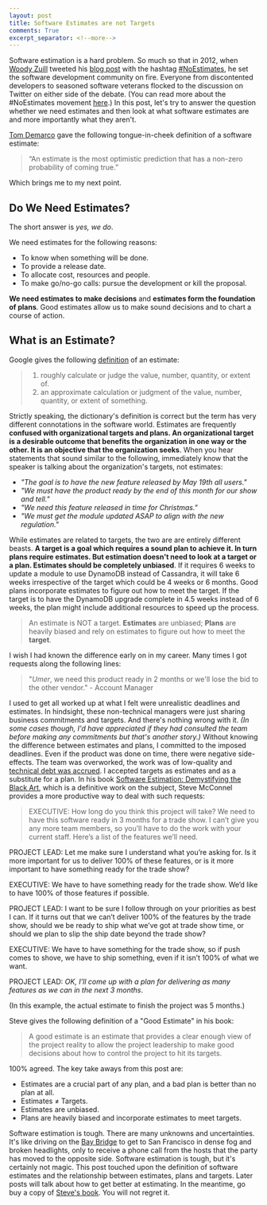 ```yaml
---
layout: post
title: Software Estimates are not Targets
comments: True
excerpt_separator: <!--more-->
---
```


Software estimation is a hard problem. So much so that in 2012, when [Woody Zuill](https://twitter.com/WoodyZuill) tweeted his [blog post](http://zuill.us/WoodyZuill/2012/12/10/no-estimate-programming-series-intro-post/) with the hashtag [#NoEstimates](https://twitter.com/hashtag/noestimates?src=rela), he set the software development community on fire. Everyone from discontented developers to seasoned software veterans flocked to the discussion on Twitter on either side of the debate. (You can read more about the #NoEstimates movement [here](http://ronjeffries.com/xprog/articles/the-noestimates-movement/).) In this post, let's try to answer the question whether we need estimates and then look at what software estimates are and more importantly what they aren't.

[Tom Demarco](https://en.wikipedia.org/wiki/Tom_DeMarco) gave the following tongue-in-cheek definition of a software estimate:

> “An estimate is the most optimistic prediction that has a non-zero probability of coming true.”

Which brings me to my next point.

 <!--more-->

## Do We Need Estimates?
The short answer is *yes, we do*.

We need estimates for the following reasons:

- To know when something will be done.
- To provide a release date.
- To allocate cost, resources and people.
- To make go/no-go calls: pursue the development or kill the proposal.

**We need estimates to make decisions** and **estimates form the foundation of plans**. Good estimates allow us to make sound decisions and to chart a course of action.

## What is an Estimate?

Google gives the following [definition](https://www.google.com/webhp?sourceid=chrome-instant&ion=1&espv=2&ie=UTF-8#q=define+estimate) of an estimate:

> 1. roughly calculate or judge the value, number, quantity, or extent of.
> 2. an approximate calculation or judgment of the value, number, quantity, or extent of something.

Strictly speaking, the dictionary's definition is correct but the term has very different connotations in the software world. Estimates are frequently **confused with organizational targets and plans. An organizational target is a desirable outcome that benefits the organization in one way or the other. It is an objective that the organization seeks**. When you hear statements that sound similar to the following, immediately know that the speaker is talking about the organization's targets, not estimates:

- *"The goal is to have the new feature released by May 19th all users."*
- *"We must have the product ready by the end of this month for our show and tell."*
- *"We need this feature released in time for Christmas."*
- *"We must get the module updated ASAP to align with the new regulation."*

While estimates are related to targets, the two are are entirely different beasts. **A target is a goal which requires a sound plan to achieve it. In turn plans require estimates. But estimation doesn't need to look at a target or a plan. Estimates should be completely unbiased**. If it requires 6 weeks to update a module to use DynamoDB instead of Cassandra, it will take 6 weeks irrespective of the target which could be 4 weeks or 6 months. Good plans incorporate estimates to figure out how to meet the target. If the target is to have the DynamoDB upgrade complete in 4.5 weeks instead of 6 weeks, the plan might include additional resources to speed up the process.

> An estimate is NOT a target. **Estimates** are unbiased; **Plans** are heavily biased and rely on estimates to figure out how to meet the **target**.

I wish I had known the difference early on in my career. Many times I got requests along the following lines:

> "*Umer*, we need this product ready in 2 months or we'll lose the bid to the other vendor." - Account Manager

I used to get all worked up at what I felt were unrealistic deadlines and estimates. In hindsight, these non-technical managers were just sharing business commitments and targets. And there's nothing wrong with it. *(In some cases though, I'd have appreciated if they had consulted the team before making any commitments but that's another story.)* Without knowing the difference between estimates and plans, I committed to the imposed deadlines. Even if the product was done on time, there were negative side-effects. The team was overworked, the work was of low-quality and [technical debt was accrued](http://codeahoy.com/2016/04/27/do-not-let-technical-debt-get-out-of-control/). I accepted targets as estimates and as a substitute for a plan. In his book [Software Estimation: Demystifying the Black Art](http://www.amazon.com/Software-Estimation-Demystifying-Developer-Practices/dp/0735605351), which is a definitive work on the subject, Steve McConnel provides a more productive way to deal with such requests:

> EXECUTIVE: How long do you think this project will take? We need to have this
software ready in 3 months for a trade show. I can’t give you any more team
members, so you’ll have to do the work with your current staff. Here’s a list of
the features we’ll need.
>
PROJECT LEAD: Let me make sure I understand what you’re asking for. Is it more
important for us to deliver 100% of these features, or is it more important to
have something ready for the trade show?
>
EXECUTIVE: We have to have something ready for the trade show. We’d like to
have 100% of those features if possible.
>
PROJECT LEAD: I want to be sure I follow through on your priorities as best I can.
If it turns out that we can’t deliver 100% of the features by the trade show,
should we be ready to ship what we’ve got at trade show time, or should we plan
to slip the ship date beyond the trade show?
>
EXECUTIVE: We have to have something for the trade show, so if push comes to
shove, we have to ship something, even if it isn’t 100% of what we want.
>
PROJECT LEAD: *OK, I’ll come up with a plan for delivering as many features as
we can in the next 3 months*.

(In this example, the actual estimate to finish the project was 5 months.)

Steve gives the following definition of a "Good Estimate" in his book:

> A good estimate is an estimate that provides a clear enough view of the project reality to allow the project leadership to make good decisions about how to control the project to hit its targets.

100% agreed. The key take aways from this post are:

- Estimates are a crucial part of any plan, and a bad plan is better than no plan at all.
- Estimates ≠ Targets.
- Estimates are unbiased.
- Plans are heavily biased and incorporate estimates to meet targets.

Software estimation is tough. There are many unknowns and uncertainties. It's like driving on the [Bay Bridge](https://en.wikipedia.org/wiki/San_Francisco%E2%80%93Oakland_Bay_Bridge) to get to San Francisco in dense fog and broken headlights, only to receive a phone call from the hosts that the party has moved to the opposite side. Software estimation is tough, but it's certainly not magic. This post touched upon the definition of software estimates and the relationship between estimates, plans and targets. Later posts will talk about how to get better at estimating. In the meantime, go buy a copy of [Steve's book](http://www.amazon.com/Software-Estimation-Demystifying-Developer-Practices/dp/0735605351). You will not regret it.
